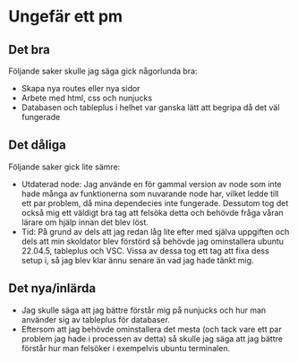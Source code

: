 # Ungefär ett pm

## Det bra
Följande saker skulle jag säga gick någorlunda bra:
- Skapa nya routes eller nya sidor
- Arbete med html, css och nunjucks
- Databasen och tableplus i helhet var ganska lätt att begripa då det väl fungerade

## Det dåliga
Följande saker gick lite sämre:
- Utdaterad node: Jag använde en för gammal version av node som inte hade många av funktionerna som nuvarande node har, vilket ledde till ett par problem, då mina dependecies inte fungerade. Dessutom tog det också mig ett väldigt bra tag att felsöka detta och behövde fråga våran lärare om hjälp innan det blev löst.
- Tid: På grund av dels att jag redan låg lite efter med själva uppgiften och dels att min skoldator blev förstörd så behövde jag ominstallera ubuntu 22.04.5, tableplus och VSC. Vissa av dessa tog ett tag att fixa dess setup i, så jag blev klar ännu senare än vad jag hade tänkt mig.

## Det nya/inlärda
- Jag skulle säga att jag bättre förstår mig på nunjucks och hur man använder sig av tableplus för databaser.
- Eftersom att jag behövde ominstallera det mesta (och tack vare ett par problem jag hade i processen av detta) så skulle jag säga att jag bättre förstår hur man felsöker i exempelvis ubuntu terminalen.